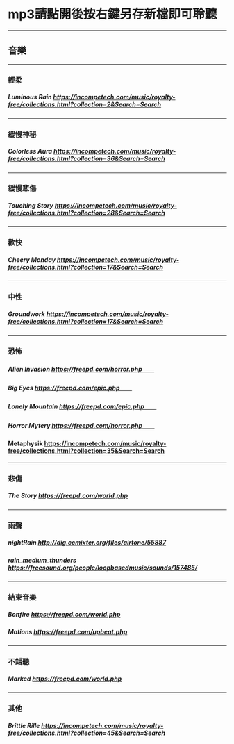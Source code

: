 # mp3請點開後按右鍵另存新檔即可聆聽
---
## 音樂
---
### 輕柔
##### Luminous Rain         https://incompetech.com/music/royalty-free/collections.html?collection=2&Search=Search
---
### 緩慢神秘
##### Colorless Aura        https://incompetech.com/music/royalty-free/collections.html?collection=36&Search=Search
---
### 緩慢悲傷
##### Touching Story        https://incompetech.com/music/royalty-free/collections.html?collection=28&Search=Search
---
### 歡快
##### Cheery Monday         https://incompetech.com/music/royalty-free/collections.html?collection=17&Search=Search
---
### 中性
##### Groundwork            https://incompetech.com/music/royalty-free/collections.html?collection=17&Search=Search
---
### 恐怖
##### Alien Invasion        https://freepd.com/horror.php　　
##### Big Eyes              https://freepd.com/epic.php　　
##### Lonely Mountain       https://freepd.com/epic.php　　
##### Horror Mytery         https://freepd.com/horror.php　　
####  Metaphysik            https://incompetech.com/music/royalty-free/collections.html?collection=35&Search=Search
---
### 悲傷
##### The Story             https://freepd.com/world.php
---
### 雨聲
##### nightRain             http://dig.ccmixter.org/files/airtone/55887
##### rain_medium_thunders  https://freesound.org/people/loopbasedmusic/sounds/157485/
---
### 結束音樂
##### Bonfire               https://freepd.com/world.php
##### Motions               https://freepd.com/upbeat.php
---
### 不錯聽
##### Marked                https://freepd.com/world.php
---
### 其他
##### Brittle Rille         https://incompetech.com/music/royalty-free/collections.html?collection=45&Search=Search
